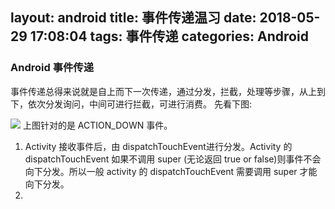 layout: android
title: 事件传递温习
date: 2018-05-29 17:08:04
tags: 事件传递
categories: Android
---
### Android 事件传递
事件传递总得来说就是自上而下一次传递，通过分发，拦截，处理等步骤，从上到下，依次分发询问，中间可进行拦截，可进行消费。
先看下图:

![](事件传递温习/acton_down_dispatch.jpg)
上图针对的是 ACTION_DOWN 事件。
1. Activity 接收事件后，由 dispatchTouchEvent进行分发。Activity 的 dispatchTouchEvent 如果不调用 super (无论返回 true or false)则事件不会向下分发。所以一般 activity 的 dispatchTouchEvent 需要调用 super 才能向下分发。
2. 
